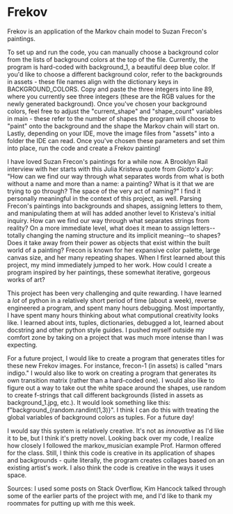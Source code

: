 # Frekov
 Frekov is an application of the Markov chain model to Suzan Frecon's paintings.

To set up and run the code, you can manually choose a background color from the lists of
background colors at the top of the file. Currently, the program is hard-coded with 
background_1, a beautiful deep blue color. If you'd like to choose a different background
color, refer to the backgrounds in assets - these file names align with the dictionary
keys in BACKGROUND_COLORS. Copy and paste the three integers into line 89, where you
currently see three integers (these are the RGB values for the newly generated background).
Once you've chosen your background colors, feel free to adjust the "current_shape" 
and "shape_count" variables in main - these refer to the number of shapes the program will 
choose to "paint" onto the background and the shape the Markov chain will start on. Lastly,
depending on your IDE, move the image files from "assets" into a folder the IDE can read.
Once you've chosen these parameters and set thim into place, run the code and create a 
Frekov painting!

I have loved Suzan Frecon's paintings for a while now. A Brooklyn Rail interview with
her starts with this Julia Kristeva quote from *Giotto's Joy*: "How can we find our way 
through what separates words from what is both without a name and more than a name: 
a painting? What is it that we are trying to go through? The space of the very act of naming?"
I find it personally meaningful in the context of this project, as well. Parsing Frecon's
paintings into backgrounds and shapes, assigning letters to them, and manipulating them
at will has added another level to Kristeva's initial inquiry. How can we find our way
through what separates strings from reality? On a more immediate level, what does it mean
to assign letters--totally changing the naming structure and its implicit meaning--to shapes?
Does it take away from their power as objects that exist within the built world of a painting?
Frecon is known for her expansive color palette, large canvas size, and her many repeating
shapes. When I first learned about this project, my mind immediately jumped to her work. How
could I create a program inspired by her paintings, these somewhat iterative, gorgeous works
of art? 

This project has been very challenging and quite rewarding. I have learned a *lot* of 
python in a relatively short period of time (about a week), reverse engineered a program,
and spent many hours debugging. Most importantly, I have spent many hours thinking about what
computional creativity looks like. I learned about ints, tuples, dictionaries, debugged a lot,
learned about docstring and other python style guides. I pushed myself outside my comfort zone
by taking on a project that was much more intense than I was expecting. 

For a future project, I would like to create a program that generates titles for these
new Frekov images. For instance, frecon-1 (in assets) is called "mars indigo." I would also
like to work on creating a program that generates its own transition matrix (rather than a
hard-coded one). I would also like to figure out a way to take out the white space around the 
shapes, use random to create f-strings that call different backgrounds (listed in assets as
background_1.jpg, etc.). It would look something like this: f"background_{random.randint(1,3)}". 
I think I can do this with treating the global variables of background colors as tuples. For a
future day!


I would say this system is relatively creative. It's not as *innovative* as I'd like it to be,
but I think it's pretty novel. Looking back over my code, I realize how closely I followed
the markov_musician example Prof. Harmon offered for the class. Still, I think this code is
creative in its application of shapes and backgrounds - quite literally, the program creates
collages based on an existing artist's work. I also think the code is creative in the ways it
uses space. 

Sources: I used some posts on Stack Overflow, Kim Hancock talked through some of the earlier 
parts of the project with me, and I'd like to thank my roommates for putting up with me this week.